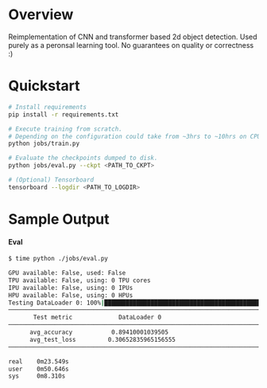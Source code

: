 # Overview
Reimplementation of CNN and transformer based 2d object detection. Used purely as a peronsal learning tool. No guarantees on quality or correctness :)

# Quickstart
```bash
# Install requirements
pip install -r requirements.txt

# Execute training from scratch.
# Depending on the configuration could take from ~3hrs to ~10hrs on CPU.
python jobs/train.py

# Evaluate the checkpoints dumped to disk.
python jobs/eval.py --ckpt <PATH_TO_CKPT>

# (Optional) Tensorboard
tensorboard --logdir <PATH_TO_LOGDIR>
```

# Sample Output

#### Eval
```bash
$ time python ./jobs/eval.py 

GPU available: False, used: False
TPU available: False, using: 0 TPU cores
IPU available: False, using: 0 IPUs
HPU available: False, using: 0 HPUs
Testing DataLoader 0: 100%|███████████████████████████████████████████████████| 625/625 [00:13<00:00, 46.14it/s]
────────────────────────────────────────────────────────────────────────────────────────────────────────────────
       Test metric             DataLoader 0
────────────────────────────────────────────────────────────────────────────────────────────────────────────────
      avg_accuracy           0.89410001039505
      avg_test_loss         0.30652835965156555
────────────────────────────────────────────────────────────────────────────────────────────────────────────────

real    0m23.549s
user    0m50.646s
sys     0m8.310s
```
